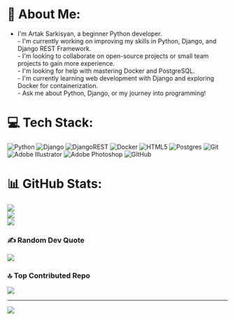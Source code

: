 # 💫 About Me:
- I'm Artak Sarkisyan, a beginner Python developer.<br>- I'm currently working on improving my skills in Python, Django, and Django REST Framework.<br>- I'm looking to collaborate on open-source projects or small team projects to gain more experience.<br>- I'm looking for help with mastering Docker and PostgreSQL.<br>- I'm currently learning web development with Django and exploring Docker for containerization.<br>- Ask me about Python, Django, or my journey into programming!


# 💻 Tech Stack:
![Python](https://img.shields.io/badge/python-3670A0?style=flat&logo=python&logoColor=ffdd54) ![Django](https://img.shields.io/badge/django-%23092E20.svg?style=flat&logo=django&logoColor=white) ![DjangoREST](https://img.shields.io/badge/DJANGO-REST-ff1709?style=flat&logo=django&logoColor=white&color=ff1709&labelColor=gray) ![Docker](https://img.shields.io/badge/docker-%230db7ed.svg?style=flat&logo=docker&logoColor=white) ![HTML5](https://img.shields.io/badge/html5-%23E34F26.svg?style=flat&logo=html5&logoColor=white) ![Postgres](https://img.shields.io/badge/postgres-%23316192.svg?style=flat&logo=postgresql&logoColor=white) ![Git](https://img.shields.io/badge/git-%23F05033.svg?style=flat&logo=git&logoColor=white) ![Adobe Illustrator](https://img.shields.io/badge/adobe%20illustrator-%23FF9A00.svg?style=flat&logo=adobe%20illustrator&logoColor=white) ![Adobe Photoshop](https://img.shields.io/badge/adobe%20photoshop-%2331A8FF.svg?style=flat&logo=adobe%20photoshop&logoColor=white) ![GitHub](https://img.shields.io/badge/github-%23121011.svg?style=flat&logo=github&logoColor=white)
# 📊 GitHub Stats:
![](https://github-readme-stats.vercel.app/api?username=sp0njik&theme=dark&hide_border=false&include_all_commits=false&count_private=false)<br/>
![](https://github-readme-streak-stats.herokuapp.com/?user=sp0njik&theme=dark&hide_border=false)<br/>
![](https://github-readme-stats.vercel.app/api/top-langs/?username=sp0njik&theme=dark&hide_border=false&include_all_commits=false&count_private=false&layout=compact)

### ✍️ Random Dev Quote
![](https://quotes-github-readme.vercel.app/api?type=horizontal&theme=merko)

### 🔝 Top Contributed Repo
![](https://github-contributor-stats.vercel.app/api?username=sp0njik&limit=5&theme=dark&combine_all_yearly_contributions=true)

---
[![](https://visitcount.itsvg.in/api?id=sp0njik&icon=0&color=0)](https://visitcount.itsvg.in)

<!-- Proudly created with GPRM ( https://gprm.itsvg.in ) -->
